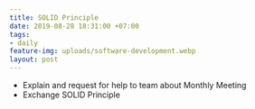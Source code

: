 ```yaml
---
title: SOLID Principle
date: 2019-08-28 18:31:00 +07:00
tags:
- daily
feature-img: uploads/software-development.webp
layout: post
---
```


- Explain and request for help to team about Monthly Meeting
- Exchange SOLID Principle